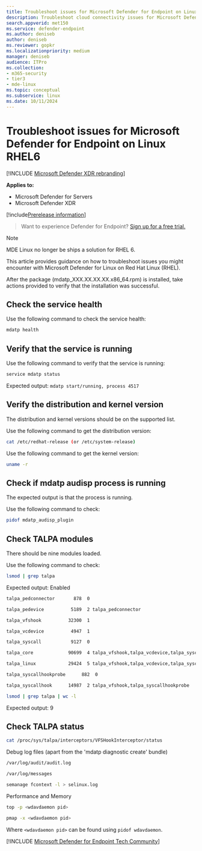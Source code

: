 ```yaml
---
title: Troubleshoot issues for Microsoft Defender for Endpoint on Linux RHEL6
description: Troubleshoot cloud connectivity issues for Microsoft Defender for Endpoint on Linux
search.appverid: met150
ms.service: defender-endpoint
ms.author: deniseb
author: deniseb
ms.reviewer: gopkr
ms.localizationpriority: medium
manager: deniseb
audience: ITPro
ms.collection: 
- m365-security
- tier3
- mde-linux
ms.topic: conceptual
ms.subservice: linux
ms.date: 10/11/2024
---
```


# Troubleshoot issues for Microsoft Defender for Endpoint on Linux RHEL6

[!INCLUDE [Microsoft Defender XDR rebranding](../includes/microsoft-defender.md)]

**Applies to:**

- Microsoft Defender for Servers
- Microsoft Defender XDR

[!include[Prerelease information](../includes/prerelease.md)]

> Want to experience Defender for Endpoint? [Sign up for a free trial.](https://signup.microsoft.com/create-account/signup?products=7f379fee-c4f9-4278-b0a1-e4c8c2fcdf7e&ru=https://aka.ms/MDEp2OpenTrial?ocid=docs-wdatp-investigateip-abovefoldlink)

> [!NOTE]
> MDE Linux no longer be ships a solution for RHEL 6.

This article provides guidance on how to troubleshoot issues you might encounter with Microsoft Defender for Linux on Red Hat Linux (RHEL). 

After the package (mdatp_XXX.XX.XX.XX.x86_64.rpm) is installed, take actions provided to verify that the installation was successful. 


## Check the service health

Use the following command to check the service health:

```bash
mdatp health 
```

## Verify that the service is running

Use the following command to verify that the service is running:

```bash
service mdatp status 
```

Expected output: `mdatp start/running, process 4517`

## Verify the distribution and kernel version
The distribution and kernel versions should be on the supported list.

Use the following command to get the distribution version:

```bash
cat /etc/redhat-release (or /etc/system-release) 
```

Use the following command to get the kernel version:

```bash
uname -r
```
## Check if mdatp audisp process is running 
The expected output is that the process is running.

Use the following command to check:

```bash
pidof mdatp_audisp_plugin 
```

## Check TALPA modules
There should be nine modules loaded. 

Use the following command to check:

```bash
lsmod | grep talpa
```

Expected output: Enabled

```bash
talpa_pedconnector       878  0 

talpa_pedevice          5189  2 talpa_pedconnector 

talpa_vfshook          32300  1 

talpa_vcdevice          4947  1 

talpa_syscall           9127  0 

talpa_core             90699  4 talpa_vfshook,talpa_vcdevice,talpa_syscall 

talpa_linux            29424  5 talpa_vfshook,talpa_vcdevice,talpa_syscall,talpa_core 

talpa_syscallhookprobe      882  0 

talpa_syscallhook      14987  2 talpa_vfshook,talpa_syscallhookprobe 
```


```bash
lsmod | grep talpa | wc -l 
```

Expected output: 9

## Check TALPA status

```bash
cat /proc/sys/talpa/interceptors/VFSHookInterceptor/status 
```

Debug log files (apart from the 'mdatp diagnostic create' bundle) 

```bash
/var/log/audit/audit.log 

/var/log/messages 

semanage fcontext -l > selinux.log 
```
 

Performance and Memory 

```bash
top -p <wdavdaemon pid>      

pmap -x <wdavdaemon pid> 
```

Where `<wdavdaemon pid>` can be found using `pidof wdavdaemon`.

[!INCLUDE [Microsoft Defender for Endpoint Tech Community](../includes/defender-mde-techcommunity.md)]
